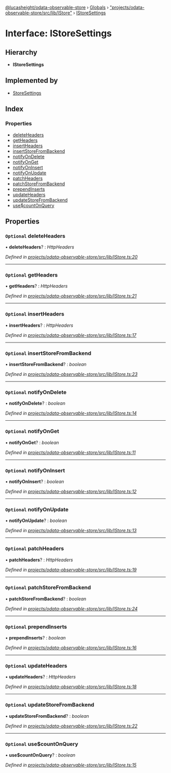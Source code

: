 [@lucasheight/odata-observable-store](../README.md) › [Globals](../globals.md) › ["projects/odata-observable-store/src/lib/IStore"](../modules/_projects_odata_observable_store_src_lib_istore_.md) › [IStoreSettings](_projects_odata_observable_store_src_lib_istore_.istoresettings.md)

# Interface: IStoreSettings

## Hierarchy

* **IStoreSettings**

## Implemented by

* [StoreSettings](../classes/_projects_odata_observable_store_src_lib_storesettings_.storesettings.md)

## Index

### Properties

* [deleteHeaders](_projects_odata_observable_store_src_lib_istore_.istoresettings.md#optional-deleteheaders)
* [getHeaders](_projects_odata_observable_store_src_lib_istore_.istoresettings.md#optional-getheaders)
* [insertHeaders](_projects_odata_observable_store_src_lib_istore_.istoresettings.md#optional-insertheaders)
* [insertStoreFromBackend](_projects_odata_observable_store_src_lib_istore_.istoresettings.md#optional-insertstorefrombackend)
* [notifyOnDelete](_projects_odata_observable_store_src_lib_istore_.istoresettings.md#optional-notifyondelete)
* [notifyOnGet](_projects_odata_observable_store_src_lib_istore_.istoresettings.md#optional-notifyonget)
* [notifyOnInsert](_projects_odata_observable_store_src_lib_istore_.istoresettings.md#optional-notifyoninsert)
* [notifyOnUpdate](_projects_odata_observable_store_src_lib_istore_.istoresettings.md#optional-notifyonupdate)
* [patchHeaders](_projects_odata_observable_store_src_lib_istore_.istoresettings.md#optional-patchheaders)
* [patchStoreFromBackend](_projects_odata_observable_store_src_lib_istore_.istoresettings.md#optional-patchstorefrombackend)
* [prependInserts](_projects_odata_observable_store_src_lib_istore_.istoresettings.md#optional-prependinserts)
* [updateHeaders](_projects_odata_observable_store_src_lib_istore_.istoresettings.md#optional-updateheaders)
* [updateStoreFromBackend](_projects_odata_observable_store_src_lib_istore_.istoresettings.md#optional-updatestorefrombackend)
* [use$countOnQuery](_projects_odata_observable_store_src_lib_istore_.istoresettings.md#optional-usecountonquery)

## Properties

### `Optional` deleteHeaders

• **deleteHeaders**? : *HttpHeaders*

*Defined in [projects/odata-observable-store/src/lib/IStore.ts:20](https://github.com/lucasheight/odata-observable-store/blob/a92f36b7/projects/odata-observable-store/src/lib/IStore.ts#L20)*

___

### `Optional` getHeaders

• **getHeaders**? : *HttpHeaders*

*Defined in [projects/odata-observable-store/src/lib/IStore.ts:21](https://github.com/lucasheight/odata-observable-store/blob/a92f36b7/projects/odata-observable-store/src/lib/IStore.ts#L21)*

___

### `Optional` insertHeaders

• **insertHeaders**? : *HttpHeaders*

*Defined in [projects/odata-observable-store/src/lib/IStore.ts:17](https://github.com/lucasheight/odata-observable-store/blob/a92f36b7/projects/odata-observable-store/src/lib/IStore.ts#L17)*

___

### `Optional` insertStoreFromBackend

• **insertStoreFromBackend**? : *boolean*

*Defined in [projects/odata-observable-store/src/lib/IStore.ts:23](https://github.com/lucasheight/odata-observable-store/blob/a92f36b7/projects/odata-observable-store/src/lib/IStore.ts#L23)*

___

### `Optional` notifyOnDelete

• **notifyOnDelete**? : *boolean*

*Defined in [projects/odata-observable-store/src/lib/IStore.ts:14](https://github.com/lucasheight/odata-observable-store/blob/a92f36b7/projects/odata-observable-store/src/lib/IStore.ts#L14)*

___

### `Optional` notifyOnGet

• **notifyOnGet**? : *boolean*

*Defined in [projects/odata-observable-store/src/lib/IStore.ts:11](https://github.com/lucasheight/odata-observable-store/blob/a92f36b7/projects/odata-observable-store/src/lib/IStore.ts#L11)*

___

### `Optional` notifyOnInsert

• **notifyOnInsert**? : *boolean*

*Defined in [projects/odata-observable-store/src/lib/IStore.ts:12](https://github.com/lucasheight/odata-observable-store/blob/a92f36b7/projects/odata-observable-store/src/lib/IStore.ts#L12)*

___

### `Optional` notifyOnUpdate

• **notifyOnUpdate**? : *boolean*

*Defined in [projects/odata-observable-store/src/lib/IStore.ts:13](https://github.com/lucasheight/odata-observable-store/blob/a92f36b7/projects/odata-observable-store/src/lib/IStore.ts#L13)*

___

### `Optional` patchHeaders

• **patchHeaders**? : *HttpHeaders*

*Defined in [projects/odata-observable-store/src/lib/IStore.ts:19](https://github.com/lucasheight/odata-observable-store/blob/a92f36b7/projects/odata-observable-store/src/lib/IStore.ts#L19)*

___

### `Optional` patchStoreFromBackend

• **patchStoreFromBackend**? : *boolean*

*Defined in [projects/odata-observable-store/src/lib/IStore.ts:24](https://github.com/lucasheight/odata-observable-store/blob/a92f36b7/projects/odata-observable-store/src/lib/IStore.ts#L24)*

___

### `Optional` prependInserts

• **prependInserts**? : *boolean*

*Defined in [projects/odata-observable-store/src/lib/IStore.ts:16](https://github.com/lucasheight/odata-observable-store/blob/a92f36b7/projects/odata-observable-store/src/lib/IStore.ts#L16)*

___

### `Optional` updateHeaders

• **updateHeaders**? : *HttpHeaders*

*Defined in [projects/odata-observable-store/src/lib/IStore.ts:18](https://github.com/lucasheight/odata-observable-store/blob/a92f36b7/projects/odata-observable-store/src/lib/IStore.ts#L18)*

___

### `Optional` updateStoreFromBackend

• **updateStoreFromBackend**? : *boolean*

*Defined in [projects/odata-observable-store/src/lib/IStore.ts:22](https://github.com/lucasheight/odata-observable-store/blob/a92f36b7/projects/odata-observable-store/src/lib/IStore.ts#L22)*

___

### `Optional` use$countOnQuery

• **use$countOnQuery**? : *boolean*

*Defined in [projects/odata-observable-store/src/lib/IStore.ts:15](https://github.com/lucasheight/odata-observable-store/blob/a92f36b7/projects/odata-observable-store/src/lib/IStore.ts#L15)*
